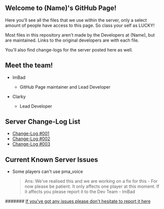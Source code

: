 ## Welcome to (Name)'s GitHub Page!

Here you'll see all the files that we use within the server, only a select amount of people have access to this page. So class your self as LUCKY!

Most files in this repository aren't made by the Developers at (Name), but are maintained. Links to the original developers are with each file.

You'll also find change-logs for the server posted here as well. 


## Meet the team!

- ImBad
    - GitHub Page maintainer and Lead Developer

- Clarky
    - Lead Developer




## Server Change-Log List

- [Change-Log #001](https://namedeveloper.github.io/-name-website//changelog01.html)
- [Change-Log #002](https://namedeveloper.github.io/-name-website//changelog02.html)
- [Change-Log #003](https://namedeveloper.github.io/-name-website//changelog03.html)

## Current Known Server Issues

- Some players can't use pma_voice 
    > Ans: We've realised this and we are working on a fix for this - For now please be patient. It only affects one player at this moment. If it affects you please report it to the Dev Team - ImBad

####### [If you've got any issues please don't hesitate to report it here](https://github.com/NameDeveloper/-name-website/issues/new)
